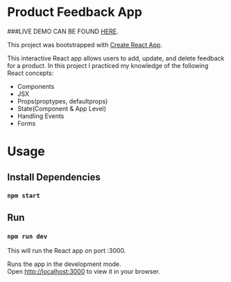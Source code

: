 # Product Feedback App

###LIVE DEMO CAN BE FOUND [HERE](https://infallible-nightingale-0aeab5.netlify.app/).

This project was bootstrapped with [Create React App](https://github.com/facebook/create-react-app).

This interactive React app allows users to add, update, and delete feedback for a product. In this project I practiced my knowledge of the following React concepts:

- Components
- JSX
- Props(proptypes, defaultprops)
- State(Component & App Level)
- Handling Events
- Forms

# Usage

## Install Dependencies

### `npm start`

## Run

### `npm run dev`

This will run the React app on port :3000.

Runs the app in the development mode.\
Open [http://localhost:3000](http://localhost:3000) to view it in your browser.
